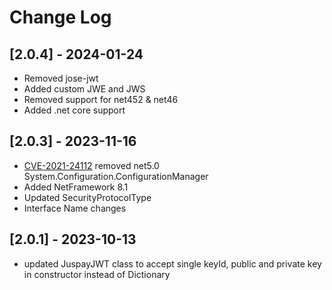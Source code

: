# Change Log
## [2.0.4] - 2024-01-24
- Removed jose-jwt
- Added custom JWE and JWS
- Removed support for net452 & net46
- Added .net core support

## [2.0.3] - 2023-11-16
- [CVE-2021-24112](https://cve.mitre.org/cgi-bin/cvename.cgi?name=CVE-2021-24112) removed net5.0 System.Configuration.ConfigurationManager
- Added NetFramework 8.1
- Updated SecurityProtocolType
- Interface Name changes

## [2.0.1] - 2023-10-13
- updated JuspayJWT class to accept single keyId, public and private key in constructor instead of Dictionary